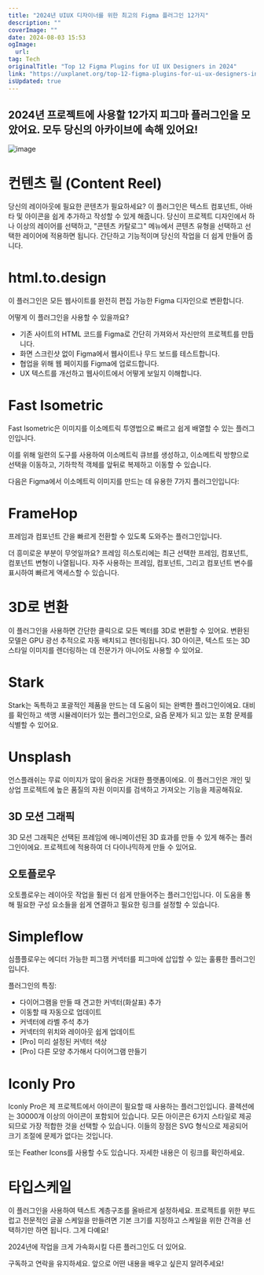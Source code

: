 ```yaml
---
title: "2024년 UIUX 디자이너를 위한 최고의 Figma 플러그인 12가지"
description: ""
coverImage: ""
date: 2024-08-03 15:53
ogImage: 
  url: 
tag: Tech
originalTitle: "Top 12 Figma Plugins for UI UX Designers in 2024"
link: "https://uxplanet.org/top-12-figma-plugins-for-ui-ux-designers-in-2024-c54e320dadf9"
isUpdated: true
---
```






## 2024년 프로젝트에 사용할 12가지 피그마 플러그인을 모았어요. 모두 당신의 아카이브에 속해 있어요!

![image](https://miro.medium.com/v2/resize:fit:1400/1*xy6KPsP_cD5-9qYUN78Lnw.gif)

# 컨텐츠 릴 (Content Reel)

당신의 레이아웃에 필요한 콘텐츠가 필요하세요? 이 플러그인은 텍스트 컴포넌트, 아바타 및 아이콘을 쉽게 추가하고 작성할 수 있게 해줍니다. 당신이 프로젝트 디자인에서 하나 이상의 레이어를 선택하고, "콘텐츠 카탈로그" 메뉴에서 콘텐츠 유형을 선택하고 선택한 레이어에 적용하면 됩니다. 간단하고 기능적이며 당신의 작업을 더 쉽게 만들어 줍니다.

<div class="content-ad"></div>

# html.to.design

이 플러그인은 모든 웹사이트를 완전히 편집 가능한 Figma 디자인으로 변환합니다.

어떻게 이 플러그인을 사용할 수 있을까요?

- 기존 사이트의 HTML 코드를 Figma로 간단히 가져와서 자신만의 프로젝트를 만듭니다.
- 화면 스크린샷 없이 Figma에서 웹사이트나 무드 보드를 테스트합니다.
- 협업을 위해 웹 페이지를 Figma에 업로드합니다.
- UX 텍스트를 개선하고 웹사이트에서 어떻게 보일지 이해합니다.

<div class="content-ad"></div>

# Fast Isometric

Fast Isometric은 이미지를 이소메트릭 투영법으로 빠르고 쉽게 배열할 수 있는 플러그인입니다.

이를 위해 일련의 도구를 사용하여 이소메트릭 큐브를 생성하고, 이소메트릭 방향으로 선택을 이동하고, 기하학적 객체를 앞뒤로 복제하고 이동할 수 있습니다.

다음은 Figma에서 이소메트릭 이미지를 만드는 데 유용한 7가지 플러그인입니다:

<div class="content-ad"></div>

# FrameHop

프레임과 컴포넌트 간을 빠르게 전환할 수 있도록 도와주는 플러그인입니다.

더 흥미로운 부분이 무엇일까요? 프레임 히스토리에는 최근 선택한 프레임, 컴포넌트, 컴포넌트 변형이 나열됩니다. 자주 사용하는 프레임, 컴포넌트, 그리고 컴포넌트 변수를 표시하여 빠르게 액세스할 수 있습니다.

# 3D로 변환

<div class="content-ad"></div>

이 플러그인을 사용하면 간단한 클릭으로 모든 벡터를 3D로 변환할 수 있어요. 변환된 모델은 GPU 광선 추적으로 자동 배치되고 렌더링됩니다. 3D 아이콘, 텍스트 또는 3D 스타일 이미지를 렌더링하는 데 전문가가 아니어도 사용할 수 있어요.

# Stark

Stark는 독특하고 포괄적인 제품을 만드는 데 도움이 되는 완벽한 플러그인이에요. 대비를 확인하고 색맹 시뮬레이터가 있는 플러그인으로, 요즘 문제가 되고 있는 포함 문제를 식별할 수 있어요.

# Unsplash

<div class="content-ad"></div>

언스플래쉬는 무료 이미지가 많이 올라온 거대한 플랫폼이에요. 이 플러그인은 개인 및 상업 프로젝트에 높은 품질의 자원 이미지를 검색하고 가져오는 기능을 제공해줘요.

## 3D 모션 그래픽

3D 모션 그래픽은 선택된 프레임에 애니메이션된 3D 효과를 만들 수 있게 해주는 플러그인이에요. 프로젝트에 적용하여 더 다이나믹하게 만들 수 있어요.

## 오토플로우

<div class="content-ad"></div>

오토플로우는 레이아웃 작업을 훨씬 더 쉽게 만들어주는 플러그인입니다. 이 도움을 통해 필요한 구성 요소들을 쉽게 연결하고 필요한 링크를 설정할 수 있습니다.

# Simpleflow

심플플로우는 에디터 가능한 피그잼 커넥터를 피그마에 삽입할 수 있는 훌륭한 플러그인입니다.

플러그인의 특징:

<div class="content-ad"></div>

- 다이어그램을 만들 때 견고한 커넥터(화살표) 추가
- 이동할 때 자동으로 업데이트
- 커넥터에 라벨 주석 추가
- 커넥터의 위치와 레이아웃 쉽게 업데이트
- [Pro] 미리 설정된 커넥터 색상
- [Pro] 다른 모양 추가해서 다이어그램 만들기

# Iconly Pro

Iconly Pro은 제 프로젝트에서 아이콘이 필요할 때 사용하는 플러그인입니다. 콜렉션에는 30000개 이상의 아이콘이 포함되어 있습니다. 모든 아이콘은 6가지 스타일로 제공되므로 가장 적합한 것을 선택할 수 있습니다. 이들의 장점은 SVG 형식으로 제공되어 크기 조절에 문제가 없다는 것입니다.

또는 Feather Icons를 사용할 수도 있습니다. 자세한 내용은 이 링크를 확인하세요.

<div class="content-ad"></div>

# 타입스케일

이 플러그인을 사용하여 텍스트 계층구조를 올바르게 설정하세요. 프로젝트를 위한 부드럽고 전문적인 글꼴 스케일을 만들려면 기본 크기를 지정하고 스케일을 위한 간격을 선택하기만 하면 됩니다. 그게 다예요!

2024년에 작업을 크게 가속화시킬 다른 플러그인도 더 있어요.

구독하고 연락을 유지하세요. 앞으로 어떤 내용을 배우고 싶은지 알려주세요!

<div class="content-ad"></div>
